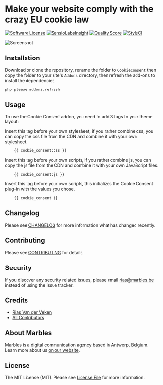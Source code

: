 # Make your website comply with the crazy EU cookie law

[![Software License](https://img.shields.io/badge/license-MIT-brightgreen.svg?style=flat-square)](LICENSE.md)
[![SensioLabsInsight](https://img.shields.io/sensiolabs/i/8597a693-6ee5-4db7-93af-fee15e325709.svg?style=flat-square)](https://insight.sensiolabs.com/projects/8597a693-6ee5-4db7-93af-fee15e325709)
[![Quality Score](https://img.shields.io/scrutinizer/g/marbles/statamic-cookie-consent.svg?style=flat-square)](https://scrutinizer-ci.com/g/marbles/statamic-cookie-consent)
[![StyleCI](https://styleci.io/repos/76270843/shield?branch=master)](https://styleci.io/repos/76270843)

![Screenshot](http://i.imgur.com/t9QYZwP.png)

## Installation

Download or clone the repository, rename the folder to `CookieConsent` then copy the folder to your site's `Addons` directory, then refresh the add-ons to install the dependencies.

``` bash
php please addons:refresh
```

## Usage

To use the Cookie Consent addon, you need to add 3 tags to your theme layout:  

Insert this tag before your own stylesheet, if you rather combine css, you can copy the css file from the CDN and combine it with your own stylesheet.
```html
    {{ cookie_consent:css }}
```

Insert this tag before your own scripts, if you rather combine js, you can copy the js file from the CDN and combine it with your own JavaScript files.
```html
    {{ cookie_consent:js }}
```

Insert this tag before your own scripts, this initializes the Cookie Consent plug-in with the values you chose.
```html
    {{ cookie_consent }}
```

## Changelog

Please see [CHANGELOG](CHANGELOG.md) for more information what has changed recently.

## Contributing

Please see [CONTRIBUTING](CONTRIBUTING.md) for details.

## Security

If you discover any security related issues, please email rias@marbles.be instead of using the issue tracker.

## Credits

- [Rias Van der Veken](https://github.com/rias500)
- [All Contributors](../../contributors)

## About Marbles
Marbles is a digital communication agency based in Antwerp, Belgium. Learn more about us [on our website](https://www.marbles.be).

## License

The MIT License (MIT). Please see [License File](LICENSE.md) for more information.
